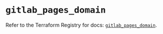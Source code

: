 # `gitlab_pages_domain`

Refer to the Terraform Registry for docs: [`gitlab_pages_domain`](https://registry.terraform.io/providers/gitlabhq/gitlab/18.1.1/docs/resources/pages_domain).
